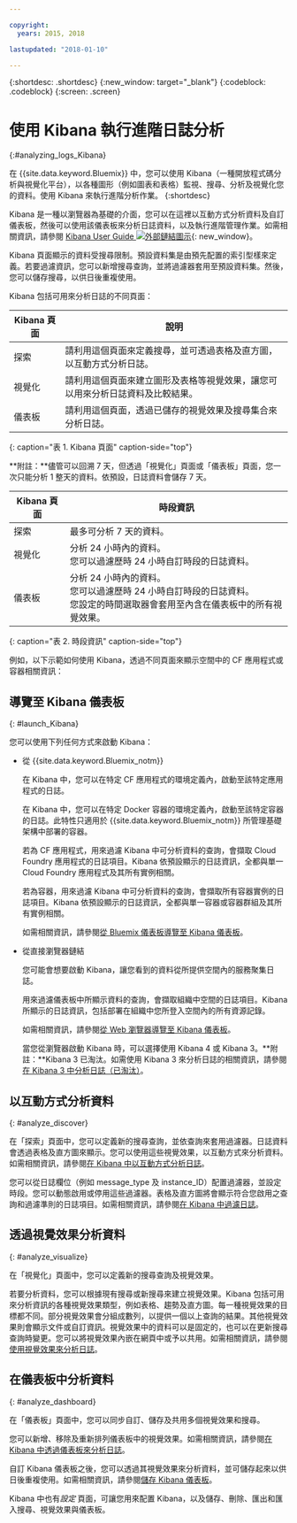 ```yaml
---

copyright:
  years: 2015, 2018

lastupdated: "2018-01-10"

---
```



{:shortdesc: .shortdesc}
{:new_window: target="_blank"}
{:codeblock: .codeblock}
{:screen: .screen}

# 使用 Kibana 執行進階日誌分析
{:#analyzing_logs_Kibana}

在 {{site.data.keyword.Bluemix}} 中，您可以使用 Kibana（一種開放程式碼分析與視覺化平台），以各種圖形（例如圖表和表格）監視、搜尋、分析及視覺化您的資料。使用 Kibana 來執行進階分析作業。
{:shortdesc}

Kibana 是一種以瀏覽器為基礎的介面，您可以在這裡以互動方式分析資料及自訂儀表板，然後可以使用該儀表板來分析日誌資料，以及執行進階管理作業。如需相關資訊，請參閱 [Kibana User Guide ![外部鏈結圖示](../../../icons/launch-glyph.svg "外部鏈結圖示")](https://www.elastic.co/guide/en/kibana/4.1/index.html){: new_window}。

Kibana 頁面顯示的資料受搜尋限制。預設資料集是由預先配置的索引型樣來定義。若要過濾資訊，您可以新增搜尋查詢，並將過濾器套用至預設資料集。然後，您可以儲存搜尋，以供日後重複使用。 

Kibana 包括可用來分析日誌的不同頁面：

| Kibana 頁面 | 說明 |
|-------------|-------------|
| 探索 | 請利用這個頁面來定義搜尋，並可透過表格及直方圖，以互動方式分析日誌。|
| 視覺化 | 請利用這個頁面來建立圖形及表格等視覺效果，讓您可以用來分析日誌資料及比較結果。|
| 儀表板 | 請利用這個頁面，透過已儲存的視覺效果及搜尋集合來分析日誌。|
{: caption="表 1. Kibana 頁面" caption-side="top"}

**附註：**儘管可以回溯 7 天，但透過「視覺化」頁面或「儀表板」頁面，您一次只能分析 1 整天的資料。依預設，日誌資料會儲存 7 天。 

| Kibana 頁面 | 時段資訊 |
|-------------|-------------------------|
| 探索 | 最多可分析 7 天的資料。|
| 視覺化 | 分析 24 小時內的資料。<br> 您可以過濾歷時 24 小時自訂時段的日誌資料。|
| 儀表板 | 分析 24 小時內的資料。<br> 您可以過濾歷時 24 小時自訂時段的日誌資料。<br> 您設定的時間選取器會套用至內含在儀表板中的所有視覺效果。|
{: caption="表 2. 時段資訊" caption-side="top"}

例如，以下示範如何使用 Kibana，透過不同頁面來顯示空間中的 CF 應用程式或容器相關資訊：

## 導覽至 Kibana 儀表板
{: #launch_Kibana}

您可以使用下列任何方式來啟動 Kibana：

* 從 {{site.data.keyword.Bluemix_notm}}

    在 Kibana 中，您可以在特定 CF 應用程式的環境定義內，啟動至該特定應用程式的日誌。
    
    在 Kibana 中，您可以在特定 Docker 容器的環境定義內，啟動至該特定容器的日誌。此特性只適用於 {{site.data.keyword.Bluemix_notm}} 所管理基礎架構中部署的容器。
    
    若為 CF 應用程式，用來過濾 Kibana 中可分析資料的查詢，會擷取 Cloud Foundry 應用程式的日誌項目。Kibana 依預設顯示的日誌資訊，全都與單一 Cloud Foundry 應用程式及其所有實例相關。 
    
    若為容器，用來過濾 Kibana 中可分析資料的查詢，會擷取所有容器實例的日誌項目。Kibana 依預設顯示的日誌資訊，全都與單一容器或容器群組及其所有實例相關。 
    
    如需相關資訊，請參閱[從 Bluemix 儀表板導覽至 Kibana 儀表板](k4_launch.html#launch_Kibana_from_bluemix)。

* 從直接瀏覽器鏈結

    您可能會想要啟動 Kibana，讓您看到的資料從所提供空間內的服務聚集日誌。
    
    用來過濾儀表板中所顯示資料的查詢，會擷取組織中空間的日誌項目。Kibana 所顯示的日誌資訊，包括部署在組織中您所登入空間內的所有資源記錄。 
    
    如需相關資訊，請參閱[從 Web 瀏覽器導覽至 Kibana 儀表板](k4_launch.html#launch_Kibana_from_browser)。
    
    當您從瀏覽器啟動 Kibana 時，可以選擇使用 Kibana 4 或 Kibana 3。**附註：**Kibana 3 已淘汰。如需使用 Kibana 3 來分析日誌的相關資訊，請參閱[在 Kibana 3 中分析日誌（已淘汰）](../logging_view_kibana3.html#analyzing_logs_Kibana3)。


## 以互動方式分析資料
{: #analyze_discover}

在「探索」頁面中，您可以定義新的搜尋查詢，並依查詢來套用過濾器。日誌資料會透過表格及直方圖來顯示。您可以使用這些視覺效果，以互動方式來分析資料。如需相關資訊，請參閱[在 Kibana 中以互動方式分析日誌](logging_kibana_analize_logs_interactively.html#kibana_analize_logs_interactively)。

您可以從日誌欄位（例如 message_type 及 instance_ID）配置過濾器，並設定時段。您可以動態啟用或停用這些過濾器。表格及直方圖將會顯示符合您啟用之查詢和過濾準則的日誌項目。如需相關資訊，請參閱[在 Kibana 中過濾日誌](k4_filter_logs.html#k4_filter_logs)。

## 透過視覺效果分析資料
{: #analyze_visualize}
    
在「視覺化」頁面中，您可以定義新的搜尋查詢及視覺效果。

若要分析資料，您可以根據現有搜尋或新搜尋來建立視覺效果。Kibana 包括可用來分析資訊的各種視覺效果類型，例如表格、趨勢及直方圖。每一種視覺效果的目標都不同。部分視覺效果會分組成數列，以提供一個以上查詢的結果。其他視覺效果則會顯示文件或自訂資訊。視覺效果中的資料可以是固定的，也可以在更新搜尋查詢時變更。您可以將視覺效果內嵌在網頁中或予以共用。如需相關資訊，請參閱[使用視覺效果來分析日誌](logging_kibana_visualizations.html#logging_kibana_visualizations)。

## 在儀表板中分析資料
{: #analyze_dashboard}

在「儀表板」頁面中，您可以同步自訂、儲存及共用多個視覺效果和搜尋。 

您可以新增、移除及重新排列儀表板中的視覺效果。如需相關資訊，請參閱[在 Kibana 中透過儀表板來分析日誌](logging_kibana_analize_logs_dashboard.html#kibana_analize_logs_dashboard)。
    
自訂 Kibana 儀表板之後，您可以透過其視覺效果來分析資料，並可儲存起來以供日後重複使用。如需相關資訊，請參閱[儲存 Kibana 儀表板](logging_kibana_analize_logs_dashboard.html#k4_dashboard_save)。

Kibana 中也有*設定* 頁面，可讓您用來配置 Kibana，以及儲存、刪除、匯出和匯入搜尋、視覺效果與儀表板。


